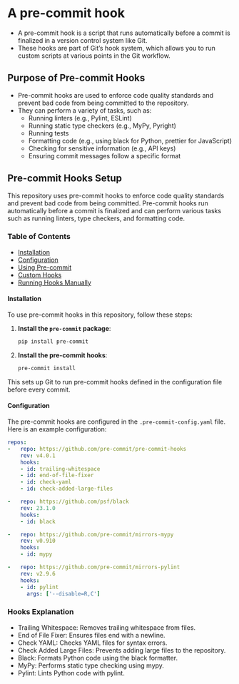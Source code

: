 # A pre-commit hook 
- A pre-commit hook is a script that runs automatically before a commit is finalized in a version control system like Git.
- These hooks are part of Git’s hook system, which allows you to run custom scripts at various points in the Git workflow.

## Purpose of Pre-commit Hooks
- Pre-commit hooks are used to enforce code quality standards and prevent bad code from being committed to the repository. 
- They can perform a variety of tasks, such as:
	- Running linters (e.g., Pylint, ESLint)
  - Running static type checkers (e.g., MyPy, Pyright)
  - Running tests
  - Formatting code (e.g., using black for Python, prettier for JavaScript)
  - Checking for sensitive information (e.g., API keys)
  - Ensuring commit messages follow a specific format


## Pre-commit Hooks Setup

This repository uses pre-commit hooks to enforce code quality standards and prevent bad code from being committed. Pre-commit hooks run automatically before a commit is finalized and can perform various tasks such as running linters, type checkers, and formatting code.

### Table of Contents

- [Installation](#installation)
- [Configuration](#configuration)
- [Using Pre-commit](#using-pre-commit)
- [Custom Hooks](#custom-hooks)
- [Running Hooks Manually](#running-hooks-manually)

#### Installation

To use pre-commit hooks in this repository, follow these steps:

1. **Install the `pre-commit` package**:

    ```bash
    pip install pre-commit
    ```

2. **Install the pre-commit hooks**:

    ```bash
    pre-commit install
    ```

This sets up Git to run pre-commit hooks defined in the configuration file before every commit.

#### Configuration

The pre-commit hooks are configured in the `.pre-commit-config.yaml` file. Here is an example configuration:

```yaml
repos:
-   repo: https://github.com/pre-commit/pre-commit-hooks
    rev: v4.0.1
    hooks:
    - id: trailing-whitespace
    - id: end-of-file-fixer
    - id: check-yaml
    - id: check-added-large-files

-   repo: https://github.com/psf/black
    rev: 23.1.0
    hooks:
    - id: black

-   repo: https://github.com/pre-commit/mirrors-mypy
    rev: v0.910
    hooks:
    - id: mypy

-   repo: https://github.com/pre-commit/mirrors-pylint
    rev: v2.9.6
    hooks:
    - id: pylint
      args: ['--disable=R,C']
```

### Hooks Explanation
- Trailing Whitespace: Removes trailing whitespace from files.
- End of File Fixer: Ensures files end with a newline.
- Check YAML: Checks YAML files for syntax errors.
- Check Added Large Files: Prevents adding large files to the repository.
- Black: Formats Python code using the black formatter.
- MyPy: Performs static type checking using mypy.
- Pylint: Lints Python code with pylint.

